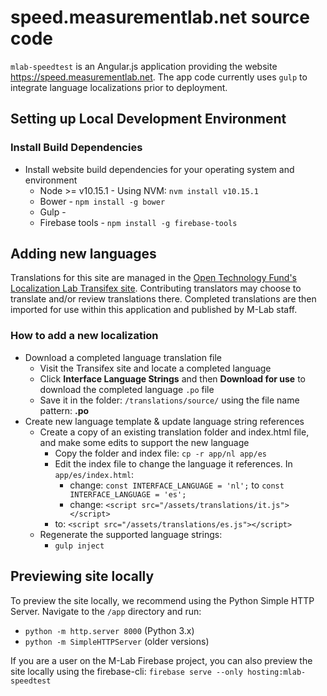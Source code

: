 # speed.measurementlab.net source code

`mlab-speedtest` is an Angular.js application providing the website https://speed.measurementlab.net. The app code currently uses `gulp` to integrate language localizations prior to deployment.

## Setting up Local Development Environment

### Install Build Dependencies

* Install website build dependencies for your operating system and environment
  * Node >= v10.15.1 - Using NVM: `nvm install v10.15.1`
  * Bower - `npm install -g bower`
  * Gulp - 
  * Firebase tools - `npm install -g firebase-tools`

## Adding new languages

Translations for this site are managed in the [Open Technology Fund's Localization Lab Transifex site](https://www.transifex.com/otf/m-lab-ndt-portal/dashboard/). Contributing translators may choose to translate and/or review translations there. Completed translations are then imported for use within this application and published by M-Lab staff.

### How to add a new localization

* Download a completed language translation file
  * Visit the Transifex site and locate a completed language
  * Click **Interface Language Strings** and then **Download for use** to download the completed language `.po` file
  * Save it in the folder: `/translations/source/` using the file name pattern: **<two letter langugage code>.po**
* Create new language template & update language string references
  * Create a copy of an existing translation folder and index.html file, and make some edits to support the new language
    * Copy the folder and index file: `cp -r app/nl app/es`
    * Edit the index file to change the language it references. In `app/es/index.html`: 
      * change: `const INTERFACE_LANGUAGE = 'nl';` to `const INTERFACE_LANGUAGE = 'es';`
      * change: `<script src="/assets/translations/it.js"></script>`
    * to: `<script src="/assets/translations/es.js"></script>`
  * Regenerate the supported language strings: 
    * `gulp inject`

## Previewing site locally

To preview the site locally, we recommend using the Python Simple HTTP Server. Navigate to the `/app` directory and run:

* `python -m http.server 8000` (Python 3.x)
* `python -m SimpleHTTPServer` (older versions)

If you are a user on the M-Lab Firebase project, you can also preview the site locally using the firebase-cli: `firebase serve --only hosting:mlab-speedtest`